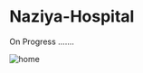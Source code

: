 # Naziya-Hospital

On Progress .......


![home](https://user-images.githubusercontent.com/101416092/222379967-05c40640-2373-4f37-8d83-63bd5600c962.png)
